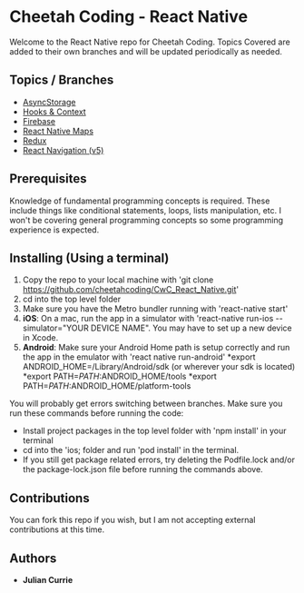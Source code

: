 # Cheetah Coding - React Native
Welcome to the React Native repo for Cheetah Coding. Topics Covered are added to their own branches and will be updated periodically as needed.

## Topics / Branches
* [AsyncStorage](https://github.com/cheetahcoding/CwC_React_Native/tree/async_storage)
* [Hooks & Context](https://github.com/cheetahcoding/CwC_React_Native/tree/context_api_demo)
* [Firebase](https://github.com/cheetahcoding/CwC_React_Native/tree/firebase_basics)
* [React Native Maps](https://github.com/cheetahcoding/CwC_React_Native/tree/react-native-maps_example)
* [Redux](https://github.com/cheetahcoding/CwC_React_Native/tree/redux_tutorial)
* [React Navigation (v5)](https://github.com/cheetahcoding/CwC_React_Native/tree/react_navigation_v5)

## Prerequisites
Knowledge of fundamental programming concepts is required. These include things like conditional statements, loops, lists manipulation, etc. I won't be covering general programming concepts so some programming experience is expected.

## Installing (Using a terminal)
1. Copy the repo to your local machine with 'git clone https://github.com/cheetahcoding/CwC_React_Native.git'
2. cd into the top level folder
3. Make sure you have the Metro bundler running with 'react-native start'
4. **iOS**: On a mac, run the app in a simulator with 'react-native run-ios --simulator="YOUR DEVICE NAME". You may have to set up a new device in Xcode.
5. **Android**: Make sure your Android Home path is setup correctly and run the app in the emulator with 'react native run-android'
  *export ANDROID_HOME=/Library/Android/sdk (or wherever your sdk is located)
  *export PATH=$PATH:$ANDROID_HOME/tools 
  *export PATH=$PATH:$ANDROID_HOME/platform-tools

You will probably get errors switching between branches. Make sure you run these commands before running the code:
* Install project packages in the top level folder with 'npm install' in your terminal
* cd into the 'ios; folder and run 'pod install' in the terminal.
* If you still get package related errors, try deleting the Podfile.lock and/or the package-lock.json file before running the commands above.

## Contributions
You can fork this repo if you wish, but I am not accepting external contributions at this time.

## Authors
* **Julian Currie**

